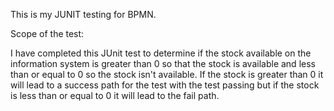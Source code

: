 This is my JUNIT testing for BPMN.

Scope of the test:

I have completed this JUnit test to determine if the stock available on the information system is greater than 0 so that the stock is available and less than or equal to 0 so the stock isn't available. If the stock is greater than 0 it will lead to a success path for the test with the test passing but if the stock is less than or equal to 0 it will lead to the fail path.
